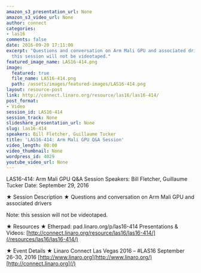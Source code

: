 ```yaml
---
amazon_s3_presentation_url: None
amazon_s3_video_url: None
author: connect
categories:
- las16
comments: false
date: 2016-09-20 17:11:00
excerpt: "Questions and conversation on Arm Mali GPU and associated drivers\n \n Note:
  this session will not be videotaped."
featured_image_name: LAS16-414.png
image:
  featured: true
  file_name: LAS16-414.png
  path: /assets/images/featured-images/LAS16-414.png
layout: resource-post
link: http://connect.linaro.org/resource/las16/las16-414/
post_format:
- Video
session_id: LAS16-414
session_track: None
slideshare_presentation_url: None
slug: las16-414
speakers: Bill Fletcher, Guillaume Tucker
title: 'LAS16-414: Arm Mali GPU Q&A Session'
video_length: 00:00
video_thumbnail: None
wordpress_id: 4029
youtube_video_url: None
---
```


LAS16-414: Arm Mali GPU Q&A Session
Speakers: Bill Fletcher, Guillaume Tucker
Date: September 29, 2016

★ Session Description ★
Questions and conversation on Arm Mali GPU and associated drivers

Note: this session will not be videotaped.

★ Resources ★
Etherpad: pad.linaro.org/p/las16-414
Presentations & Videos: [http://connect.linaro.org/resource/las16/las16-414/](/resources/las16/las16-414/)

★ Event Details ★
Linaro Connect Las Vegas 2016 – #LAS16
September 26-30, 2016
[http://www.linaro.org](http://www.linaro.org/)
[http://connect.linaro.org](/)